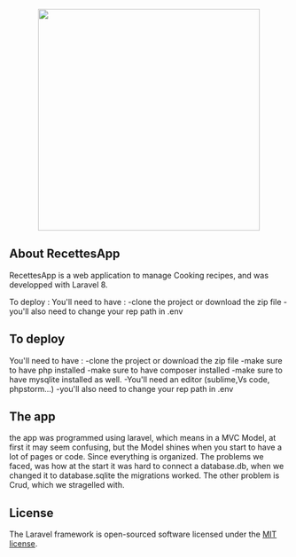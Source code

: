 <p align="center"><a href="https://laravel.com" target="_blank"><img src="https://raw.githubusercontent.com/laravel/art/master/logo-lockup/5%20SVG/2%20CMYK/1%20Full%20Color/laravel-logolockup-cmyk-red.svg" width="400"></a></p>



## About RecettesApp
RecettesApp  is a web application to manage Cooking recipes, and was developped with Laravel 8.

To deploy : 
You'll need to have :
-clone the project or download the zip file
-you'll also need to change your rep path in .env



## To deploy
You'll need to have :
-clone the project or download the zip file
-make sure to have php installed
-make sure to have composer installed
-make sure to have mysqlite installed as well.
-You'll need an editor (sublime,Vs code, phpstorm...)
-you'll also need to change your rep path in .env



## The app 
the app was programmed using laravel, which means in a MVC Model, at first it may seem confusing, but the Model shines when you start to have a lot of pages or code. Since everything is organized.
The problems we faced, was how at the start it was hard to connect a database.db, when we changed it to database.sqlite the migrations worked.
The other problem is Crud, which we stragelled with.


## License

The Laravel framework is open-sourced software licensed under the [MIT license](https://opensource.org/licenses/MIT).
